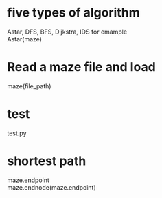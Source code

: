 #  five types of algorithm  
Astar, DFS, BFS, Dijkstra, IDS 
for emample  
Astar(maze)
  
# Read a maze file and load
maze(file_path) 

# test 
test.py

# shortest path 
maze.endpoint  
maze.endnode(maze.endpoint)

